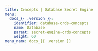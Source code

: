 ```yaml
---
title: Concepts | Database Secret Engine
menu:
  docs_{{ .version }}:
    identifier: database-crds-concepts
    name: Database
    parent: secret-engine-crds-concepts
    weight: 60
menu_name: docs_{{ .version }}
---
```


